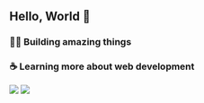## Hello, World :metal: 

### :technologist: Building amazing things
### :coffee: Learning more about web development

<img src="https://github-readme-stats.vercel.app/api?username=higorcastilho&&show_icons=true&title_color=ffffff&icon_color=bb2acf&text_color=daf7dc&bg_color=151515">
<img src="https://github-readme-stats.vercel.app/api/top-langs/?username=higorcastilho&langs_count=8" >

<!--
**higorcastilho/higorcastilho** is a ✨ _special_ ✨ repository because its `README.md` (this file) appears on your GitHub profile.

